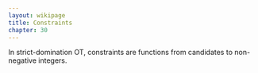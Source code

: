```yaml
---
layout: wikipage
title: Constraints
chapter: 30
---
```


In strict-domination OT, constraints are functions from candidates to non-negative integers. 